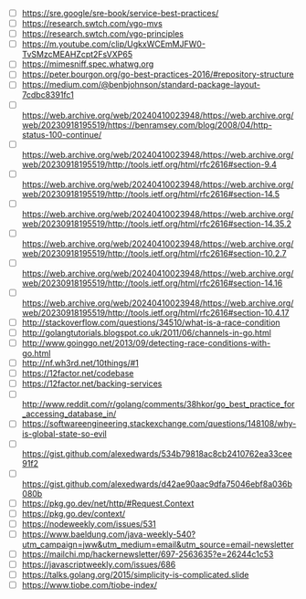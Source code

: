 - [ ] https://sre.google/sre-book/service-best-practices/
- [ ] https://research.swtch.com/vgo-mvs
- [ ] https://research.swtch.com/vgo-principles
- [ ] https://m.youtube.com/clip/UgkxWCEmMJFW0-TvSMzcMEAHZcpt2FsVXP65
- [ ] https://mimesniff.spec.whatwg.org
- [ ] https://peter.bourgon.org/go-best-practices-2016/#repository-structure
- [ ] https://medium.com/@benbjohnson/standard-package-layout-7cdbc8391fc1
- [ ] https://web.archive.org/web/20240410023948/https://web.archive.org/web/20230918195519/https://benramsey.com/blog/2008/04/http-status-100-continue/
- [ ] https://web.archive.org/web/20240410023948/https://web.archive.org/web/20230918195519/http://tools.ietf.org/html/rfc2616#section-9.4
- [ ] https://web.archive.org/web/20240410023948/https://web.archive.org/web/20230918195519/http://tools.ietf.org/html/rfc2616#section-14.5
- [ ] https://web.archive.org/web/20240410023948/https://web.archive.org/web/20230918195519/http://tools.ietf.org/html/rfc2616#section-14.35.2
- [ ] https://web.archive.org/web/20240410023948/https://web.archive.org/web/20230918195519/http://tools.ietf.org/html/rfc2616#section-10.2.7
- [ ] https://web.archive.org/web/20240410023948/https://web.archive.org/web/20230918195519/http://tools.ietf.org/html/rfc2616#section-14.16
- [ ] https://web.archive.org/web/20240410023948/https://web.archive.org/web/20230918195519/http://tools.ietf.org/html/rfc2616#section-10.4.17
- [ ] http://stackoverflow.com/questions/34510/what-is-a-race-condition
- [ ] http://golangtutorials.blogspot.co.uk/2011/06/channels-in-go.html
- [ ] http://www.goinggo.net/2013/09/detecting-race-conditions-with-go.html
- [ ] http://nf.wh3rd.net/10things/#1
- [ ] https://12factor.net/codebase
- [ ] https://12factor.net/backing-services
- [ ] http://www.reddit.com/r/golang/comments/38hkor/go_best_practice_for_accessing_database_in/
- [ ] https://softwareengineering.stackexchange.com/questions/148108/why-is-global-state-so-evil
- [ ] https://gist.github.com/alexedwards/534b79818ac8cb2410762ea33cee91f2
- [ ] https://gist.github.com/alexedwards/d42ae90aac9dfa75046ebf8a036b080b
- [ ] https://pkg.go.dev/net/http/#Request.Context
- [ ] https://pkg.go.dev/context/
- [ ] https://nodeweekly.com/issues/531
- [ ] https://www.baeldung.com/java-weekly-540?utm_campaign=jww&utm_medium=email&utm_source=email-newsletter
- [ ] https://mailchi.mp/hackernewsletter/697-2563635?e=26244c1c53
- [ ] https://javascriptweekly.com/issues/686
- [ ] https://talks.golang.org/2015/simplicity-is-complicated.slide
- [ ] https://www.tiobe.com/tiobe-index/